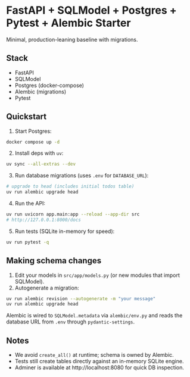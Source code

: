 # FastAPI + SQLModel + Postgres + Pytest + Alembic Starter

Minimal, production-leaning baseline with migrations.

## Stack
- FastAPI
- SQLModel
- Postgres (docker-compose)
- Alembic (migrations)
- Pytest

## Quickstart

1) Start Postgres:
```bash
docker compose up -d
```

2) Install deps with `uv`:
```bash
uv sync --all-extras --dev
```

3) Run database migrations (uses `.env` for `DATABASE_URL`):
```bash
# upgrade to head (includes initial todos table)
uv run alembic upgrade head
```

4) Run the API:
```bash
uv run uvicorn app.main:app --reload --app-dir src
# http://127.0.0.1:8000/docs
```

5) Run tests (SQLite in-memory for speed):
```bash
uv run pytest -q
```

## Making schema changes

1) Edit your models in `src/app/models.py` (or new modules that import SQLModel).
2) Autogenerate a migration:
```bash
uv run alembic revision --autogenerate -m "your message"
uv run alembic upgrade head
```

Alembic is wired to `SQLModel.metadata` via `alembic/env.py` and reads the database URL from `.env` through `pydantic-settings`.

## Notes
- We avoid `create_all()` at runtime; schema is owned by Alembic.
- Tests still create tables directly against an in-memory SQLite engine.
- Adminer is available at http://localhost:8080 for quick DB inspection.
